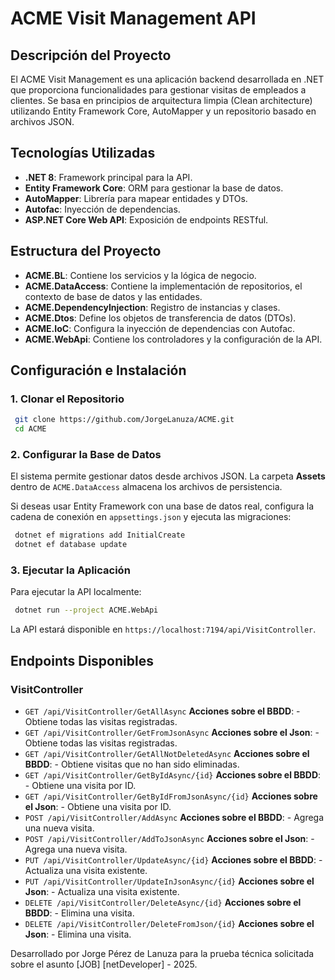 # ACME Visit Management API

## Descripción del Proyecto

El ACME Visit Management es una aplicación backend desarrollada en .NET que proporciona funcionalidades para gestionar visitas de empleados a clientes. Se basa en principios de arquitectura limpia (Clean architecture) utilizando Entity Framework Core, AutoMapper y un repositorio basado en archivos JSON.

## Tecnologías Utilizadas

- **.NET 8**: Framework principal para la API.
- **Entity Framework Core**: ORM para gestionar la base de datos.
- **AutoMapper**: Librería para mapear entidades y DTOs.
- **Autofac**: Inyección de dependencias.
- **ASP.NET Core Web API**: Exposición de endpoints RESTful.

## Estructura del Proyecto

- **ACME.BL**: Contiene los servicios y la lógica de negocio.
- **ACME.DataAccess**: Contiene la implementación de repositorios, el contexto de base de datos y las entidades.
- **ACME.DependencyInjection**: Registro de instancias y clases.
- **ACME.Dtos**: Define los objetos de transferencia de datos (DTOs).
- **ACME.IoC**: Configura la inyección de dependencias con Autofac.
- **ACME.WebApi**: Contiene los controladores y la configuración de la API.

## Configuración e Instalación

### 1. Clonar el Repositorio
```sh
 git clone https://github.com/JorgeLanuza/ACME.git
 cd ACME
```

### 2. Configurar la Base de Datos

El sistema permite gestionar datos desde archivos JSON. La carpeta **Assets** dentro de `ACME.DataAccess` almacena los archivos de persistencia.

Si deseas usar Entity Framework con una base de datos real, configura la cadena de conexión en `appsettings.json` y ejecuta las migraciones:

```sh
 dotnet ef migrations add InitialCreate
 dotnet ef database update
```

### 3. Ejecutar la Aplicación
Para ejecutar la API localmente:
```sh
 dotnet run --project ACME.WebApi
```

La API estará disponible en `https://localhost:7194/api/VisitController`.

## Endpoints Disponibles

### **VisitController**

- `GET /api/VisitController/GetAllAsync` **Acciones sobre el BBDD**: - Obtiene todas las visitas registradas.
- `GET /api/VisitController/GetFromJsonAsync` **Acciones sobre el Json**: - Obtiene todas las visitas registradas.
- `GET /api/VisitController/GetAllNotDeletedAsync` **Acciones sobre el BBDD**: - Obtiene visitas que no han sido eliminadas.
- `GET /api/VisitController/GetByIdAsync/{id}` **Acciones sobre el BBDD**: - Obtiene una visita por ID.
- `GET /api/VisitController/GetByIdFromJsonAsync/{id}` **Acciones sobre el Json**: - Obtiene una visita por ID.
- `POST /api/VisitController/AddAsync` **Acciones sobre el BBDD**: - Agrega una nueva visita.
- `POST /api/VisitController/AddToJsonAsync` **Acciones sobre el Json**: - Agrega una nueva visita.
- `PUT /api/VisitController/UpdateAsync/{id}` **Acciones sobre el BBDD**: - Actualiza una visita existente.
- `PUT /api/VisitController/UpdateInJsonAsync/{id}` **Acciones sobre el Json**: - Actualiza una visita existente.
- `DELETE /api/VisitController/DeleteAsync/{id}` **Acciones sobre el BBDD**: - Elimina una visita.
- `DELETE /api/VisitController/DeleteFromJson/{id}` **Acciones sobre el Json**: - Elimina una visita.

Desarrollado por Jorge Pérez de Lanuza para la prueba técnica solicitada sobre el asunto [JOB] [netDeveloper] - 2025.


